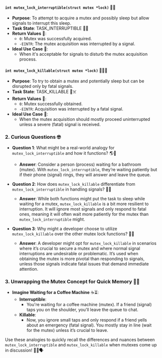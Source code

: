 #### `int mutex_lock_interruptible(struct mutex *lock)` 🔄🔐
  - **Purpose**: To attempt to acquire a mutex and possibly sleep but allow signals to interrupt this sleep.
  - **Task State**: TASK_INTERRUPTIBLE 🛌🔄
  - **Return Values** 🔄:
    - `0`: Mutex was successfully acquired.
    - `-EINTR`: The mutex acquisition was interrupted by a signal.
  - **Ideal Use Case** 🎯:
    - When it's acceptable for signals to disturb the mutex acquisition process.

#### `int mutex_lock_killable(struct mutex *lock)` 🔄💀🔐
  - **Purpose**: To try to obtain a mutex and potentially sleep but can be disrupted only by fatal signals.
  - **Task State**: TASK_KILLABLE 🛌☠️
  - **Return Values** 🔄:
    - `0`: Mutex successfully obtained.
    - `-EINTR`: Acquisition was interrupted by a fatal signal.
  - **Ideal Use Case** 🎯:
    - When the mutex acquisition should mostly proceed uninterrupted unless a severe (fatal) signal is received.

### 2. Curious Questions 🤓

- **Question 1**: What might be a real-world analogy for `mutex_lock_interruptible` and how it functions? 🌎💭
  - **Answer**: Consider a person (process) waiting for a bathroom (mutex). With `mutex_lock_interruptible`, they’re waiting patiently but if their phone (signal) rings, they will answer and leave the queue. 

- **Question 2**: How does `mutex_lock_killable` differentiate from `mutex_lock_interruptible` in handling signals? 🔕🤷
  - **Answer**: While both functions might put the task to sleep while waiting for a mutex, `mutex_lock_killable` is a bit more resilient to interruption. It will ignore most signals and only respond to fatal ones, meaning it will often wait more patiently for the mutex than `mutex_lock_interruptible` might.

- **Question 3**: Why might a developer choose to utilize `mutex_lock_killable` over the other mutex lock functions? 🤔🔄
  - **Answer**: A developer might opt for `mutex_lock_killable` in scenarios where it’s crucial to secure a mutex and where normal signal interruptions are undesirable or problematic. It’s used when obtaining the mutex is more pivotal than responding to signals, unless those signals indicate fatal issues that demand immediate attention.

### 3. Unwrapping the Mutex Concept for Quick Memory 🎁🚀

- **Imagine Waiting for a Coffee Machine** ☕⏳:
  - **Interruptible**:
    - You're waiting for a coffee machine (mutex). If a friend (signal) taps you on the shoulder, you'll leave the queue to chat.
  - **Killable**:
    - Now, you ignore small taps and only respond if a friend yells about an emergency (fatal signal). You mostly stay in line (wait for the mutex) unless it’s crucial to leave.

Use these analogies to quickly recall the differences and nuances between `mutex_lock_interruptible` and `mutex_lock_killable` when mutexes come up in discussion! 👥🔄🗣️

